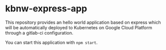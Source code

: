 # kbnw-express-app

This repository provides an hello world application based on express which will be automatically deployed to Kubernetes on Google Cloud Platform through a gitlab-ci configuration.

You can start this application with `npm start`.
